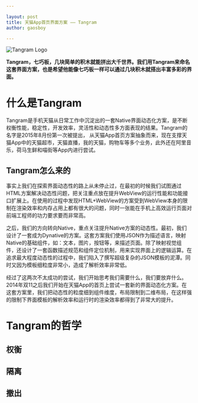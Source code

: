 ```yaml
---

layout: post
title: 天猫App首页界面方案 —— Tangram
author: gaosboy

--- 
```


![][image-1]

**Tangram，七巧板，几块简单的积木就能拼出大千世界。我们用Tangram来命名这套界面方案，也是希望他能像七巧板一样可以通过几块积木就搭出丰富多彩的界面。**

# 什么是Tangram

Tangram是手机天猫从日常工作中沉淀出的一套Native界面动态化方案，是不断权衡性能，稳定性，开发效率，灵活性和动态性多方面表现的结果。Tangram的名字是2015年8月份第一次被提出， 从天猫App首页方案抽象而来，现在支撑天猫App中的天猫超市，天猫直播，我的天猫，购物车等多个业务，此外还在阿里音乐，荷马生鲜和喵街等App内进行尝试。

## Tangram怎么来的

事实上我们在探索界面动态性的路上从未停止过，在最初的时候我们试图通过HTML方案解决动态性问题，把关注重点放在提升WebView的运行性能和功能接口扩展上。在使用的过程中发现HTML+WebView的方案受到WebView本身的限制在渲染效率和内存占用上都有很大的问题，同时一张能在手机上高效运行页面对前端工程师的功力要求要而非常高。

之后，我们的方向转向Native，重点关注提升Native方案的动态性。最初，我们设计了一套成为Dynative的方案。这套方案我们使用JSON作为描述语言，映射Native的基础组件，如：文本，图片，按钮等，来描述页面。除了映射视觉组件，还设计了一套函数描述规范和组件定位机制，用来实现界面上的逻辑运算。在追求最大程度动态性的过程中，我们陷入了撰写超级复杂的JSON模板的泥潭。同时又因为模板细粒度非常小，造成了解析效率非常低。

经过了这两次不太成功的尝试，我们开始思考我们需要什么，我们要放弃什么。2014年双11之后我们开始在天猫App的首页上尝试一套新的界面动态化方案。在这套方案里，我们把动态性的粒度细到组件维度，布局限制到二维布局，在这样强的限制下界面模板的解析效率和运行时的渲染效率都得到了非常大的提升。

# Tangram的哲学

## 权衡

## 隔离

## 撤出

[image-1]:	https://gw.alicdn.com/tps/TB16xwrOpXXXXc.XFXXXXXXXXXX-2880-1402.png_800x800.jpg "Tangram Logo"